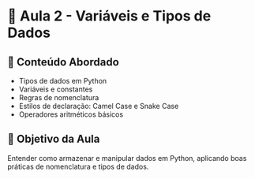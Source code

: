 # 📘 Aula 2 - Variáveis e Tipos de Dados
## 📌 Conteúdo Abordado
- Tipos de dados em Python
- Variáveis e constantes
- Regras de nomenclatura
- Estilos de declaração: Camel Case e Snake Case
- Operadores aritméticos básicos

## 🧠 Objetivo da Aula
Entender como armazenar e manipular dados em Python, aplicando boas práticas de nomenclatura e tipos de dados.

